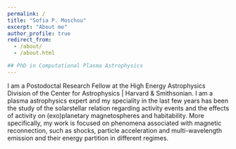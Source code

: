 ```yaml
---
permalink: /
title: "Sofia P. Moschou"
excerpt: "About me"
author_profile: true
redirect_from: 
  - /about/
  - /about.html

## PhD in Computational Plasma Astrophysics
---
```




I am a Postodoctal Research Fellow at the High Energy Astrophysics Division of the Center for Astrophysics | Harvard & Smithsonian. I am a plasma astrophysics expert and my speciality in the last few years has been the study of the solarstellar relation regarding activity events and the effects of activity on (exo)planetary magnetospheres and habitability. More specifically, my work is focused on phenomena associated with magnetic reconnection, such as shocks, particle acceleration and multi-wavelength emission and their energy partition in different regimes.
